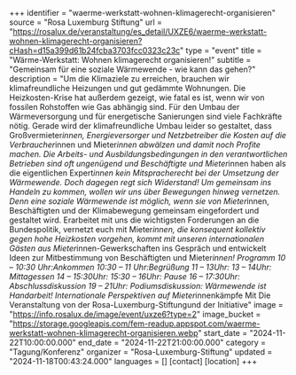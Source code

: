 +++
identifier = "waerme-werkstatt-wohnen-klimagerecht-organisieren"
source = "Rosa Luxemburg Stiftung"
url = "https://rosalux.de/veranstaltung/es_detail/UXZE6/waerme-werkstatt-wohnen-klimagerecht-organisieren?cHash=d15a399d61b24fcba3703fcc0323c23c"
type = "event"
title = "Wärme-Werkstatt: Wohnen klimagerecht organisieren!"
subtitle = "Gemeinsam für eine soziale Wärmewende - wie kann das gehen?"
description = "Um die Klimaziele zu erreichen, brauchen wir klimafreundliche Heizungen und gut gedämmte Wohnungen. Die Heizkosten-Krise hat außerdem gezeigt, wie fatal es ist, wenn wir von fossilen Rohstoffen wie Gas abhängig sind. Für den Umbau der Wärmeversorgung und für energetische Sanierungen sind viele Fachkräfte nötig. 
Gerade wird der klimafreundliche Umbau leider so gestaltet, dass Großvermieter*innen, Energieversorger und Netzbetreiber die Kosten auf die Verbraucher*innen und Mieter*innen abwälzen und damit noch Profite machen. Die Arbeits- und Ausbildungsbedingungen in den verantwortlichen Betrieben sind oft ungenügend und Beschäftigte und Mieter*innen haben als die eigentlichen Expert*innen kein Mitspracherecht bei der Umsetzung der Wärmewende. Doch dagegen regt sich Widerstand! 
Um gemeinsam ins Handeln zu kommen, wollen wir uns über Bewegungen hinweg vernetzen. Denn eine soziale Wärmewende ist möglich, wenn sie von Mieter*innen, Beschäftigten und der Klimabewegung gemeinsam eingefordert und gestaltet wird. Erarbeitet mit uns die wichtigsten Forderungen an die Bundespolitik, vernetzt euch mit Mieter*innen, die konsequent kollektiv gegen hohe Heizkosten vorgehen, kommt mit unseren internationalen Gästen aus Mieter*innen-Gewerkschaften ins Gespräch und entwickelt Ideen zur Mitbestimmung von Beschäftigten und Mieter*innen! 
Programm
10 – 10:30 Uhr:Ankommen
10:30 – 11 Uhr:Begrüßung
11 – 13Uhr: 
13 – 14Uhr: Mittagessen
14 – 15:30Uhr: 
15:30 – 16Uhr: Pause
16 – 17:30Uhr: Abschlussdiskussion
19 – 21Uhr: Podiumsdiskussion: Wärmewende ist Handarbeit! Internationale Perspektiven auf Mieter*innenkämpfe Mit 
Die Veranstaltung von der Rosa-Luxemburg-Stiftungund der Initiative"
image = "https://info.rosalux.de/image/event/uxze6?type=2"
image_bucket = "https://storage.googleapis.com/fem-readup.appspot.com/waerme-werkstatt-wohnen-klimagerecht-organisieren.webp"
start_date = "2024-11-22T10:00:00.000"
end_date = "2024-11-22T21:00:00.000"
category = "Tagung/Konferenz"
organizer = "Rosa-Luxemburg-Stiftung"
updated = "2024-11-18T00:43:24.000"
languages = []
[contact]
[location]
+++